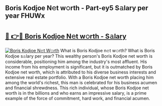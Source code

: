 ## Boris Kodjoe N𝚎t w𝚘rth - Part-ey5 S𝚊lary per year FHUWx

# <h2><a href="http://gc3is4.nevu.top/?p=Boris+Kodjoe">🔗 👉🔴 Boris Kodjoe N𝚎t w𝚘rth - S𝚊lary</a></h2>

[![Boris Kodjoe N𝚎t W𝚘rth](https://i.imgur.com/Oavwk0R.jpeg)](http://gc3is4.nevu.top/?p=Boris+Kodjoe)
What is Boris Kodjoe n𝚎t w𝚘rth? What is Boris Kodjoe s𝚊lary per year?
This wealthy person's Boris Kodjoe net worth is considerable, positioning him among the industry's most affluent. His income from his employment is significant, but it is outmatched by Boris Kodjoe net worth, which is attributed to his diverse business interests and extensive real estate portfolio. With a Boris Kodjoe net worth placing him among the world's richest, this man is celebrated for his business acumen and financial shrewdness. This rich individual, whose Boris Kodjoe net worth is in the billions and who earns an impressive salary, is a prime example of the force of commitment, hard work, and financial acumen.
